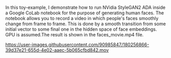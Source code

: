 ﻿In this toy-example, I demonstrate how to run NVidia StyleGAN2 ADA inside a Google CoLab notebook for the purpose of generating human faces. 
The notebook allows you to record a video in which people's faces smoothly change from frame to frame. 
This is done by a smooth transition from some initial vector to some final one in the hidden space of face embeddings. GPU is assumed.The result is shown in the faces_movie.mp4 file.

https://user-images.githubusercontent.com/90985847/180256866-39d37e21-655d-4e02-aaec-5b065cfbd842.mov

